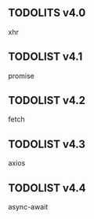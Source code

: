## TODOLITS v4.0

xhr

## TODOLIST v4.1

promise

## TODOLIST v4.2

fetch

## TODOLIST v4.3

axios

## TODOLIST v4.4

async-await
